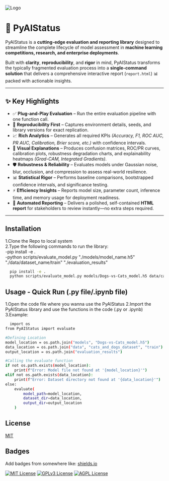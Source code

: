 ![Logo](https://drive.google.com/file/d/1HFaBLblOQmYvnGzGYz7GU57f_1IscsPT/view?usp=sharing)

# 🚀 PyAIStatus

PyAIStatus is a **cutting-edge evaluation and reporting library** designed to streamline the complete lifecycle of model assessment in **machine learning competitions, research, and enterprise deployments**.

Built with **clarity**, **reproducibility**, and **rigor** in mind, PyAIStatus transforms the typically fragmented evaluation process into a **single-command solution** that delivers a comprehensive interactive report (`report.html`) 📊 packed with actionable insights.

---

## ✨ Key Highlights

- ✅ **Plug-and-Play Evaluation** – Run the entire evaluation pipeline with one function call.
- 🔁 **Reproducibility First** – Captures environment details, seeds, and library versions for exact replication.
- 📈 **Rich Analytics** – Generates all required KPIs _(Accuracy, F1, ROC AUC, PR AUC, Calibration, Brier score, etc.)_ with confidence intervals.
- 🎨 **Visual Explanations** – Produces confusion matrices, ROC/PR curves, calibration plots, robustness degradation charts, and explainability heatmaps _(Grad-CAM, Integrated Gradients)._
- 🛡 **Robustness & Reliability** – Evaluates models under Gaussian noise, blur, occlusion, and compression to assess real-world resilience.
- 📊 **Statistical Rigor** – Performs baseline comparisons, bootstrapped confidence intervals, and significance testing.
- ⚡ **Efficiency Insights** – Reports model size, parameter count, inference time, and memory usage for deployment readiness.
- 📑 **Automated Reporting** – Delivers a polished, self-contained **HTML report** for stakeholders to review instantly—no extra steps required.

---

## Installation

1.Clone the Repo to local system  
2.Type the following commands to run the library:  
 -pip install -e .  
 -python scripts/evaluate_model.py "./models/model_name.h5" "./data/dataset_name/train" "./evaluation_results"

```bash
  pip install -e .
  python scripts/evaluate_model.py models/Dogs-vs-Cats_model.h5 data/cats_and_dogs_dataset/train evaluation_results
```

## Usage - Quick Run (.py file/.ipynb file)

1.Open the code file where you wanna use the PyAIStatus
2.Import the PyAIStatus library and use the functions in the code (.py or .ipynb)
3.Example:

```bash
  import os
from PyAIStatus import evaluate

#Defining Location
model_location = os.path.join("models", "Dogs-vs-Cats_model.h5")
data_location = os.path.join("data", "cats_and_dogs_dataset", "train")
output_location = os.path.join("evaluation_results")

#Calling the evaluate function
if not os.path.exists(model_location):
    print(f"Error: Model file not found at '{model_location}'")
elif not os.path.exists(data_location):
    print(f"Error: Dataset directory not found at '{data_location}'")
else:
    evaluate(
        model_path=model_location,
        dataset_dir=data_location,
        output_dir=output_location
    )
```

## License

[MIT](https://choosealicense.com/licenses/mit/)

## Badges

Add badges from somewhere like: [shields.io](https://shields.io/)

[![MIT License](https://img.shields.io/badge/License-MIT-green.svg)](https://choosealicense.com/licenses/mit/)
[![GPLv3 License](https://img.shields.io/badge/License-GPL%20v3-yellow.svg)](https://opensource.org/licenses/)
[![AGPL License](https://img.shields.io/badge/license-AGPL-blue.svg)](http://www.gnu.org/licenses/agpl-3.0)
